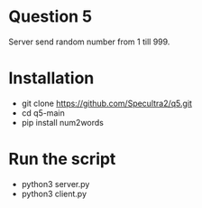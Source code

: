 
# Question 5

Server send random number from 1 till 999.


# Installation
- git clone https://github.com/Specultra2/q5.git
- cd q5-main
- pip install num2words

# Run the script
- python3 server.py
- python3 client.py


